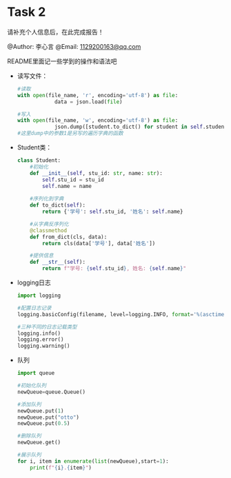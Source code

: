 # Task 2

请补充个人信息后，在此完成报告！

@Author:  李心言 
@Email:  1129200163@qq.com 



README里面记一些学到的操作和语法吧





- 读写文件：

	```python
	#读取
	with open(file_name, 'r', encoding='utf-8') as file:
	            data = json.load(file)
	
	#写入
	with open(file_name, 'w', encoding='utf-8') as file:
	            json.dump([student.to_dict() for student in self.students], file, ensure_ascii=False, indent=4)
	#这里dump中的参数1是另写的遍历字典的函数
	```

- Student类：

	```python
	class Student:
	    #初始化
	    def __init__(self, stu_id: str, name: str):
	        self.stu_id = stu_id
	        self.name = name
		
	    #序列化到字典
	    def to_dict(self):
	        return {'学号': self.stu_id, '姓名': self.name}
	
	    #从字典反序列化
	    @classmethod
	    def from_dict(cls, data):
	        return cls(data['学号'], data['姓名'])
	
	    #提供信息
	    def __str__(self):
	        return f"学号: {self.stu_id}, 姓名: {self.name}"
	```

- logging日志

	```python 
	import logging
	
	#配置日志记录
	logging.basicConfig(filename, level=logging.INFO, format='%(asctime)s - %(levelname)s - %(message)s')
	
	#三种不同的日志记载类型
	logging.info()
	logging.error()
	logging.warning()
	```

- 队列

  ```python
  import queue
  
  #初始化队列
  newQueue=queue.Queue()
  
  #添加队列
  newQueue.put(1)
  newQueue.put("otto")
  newQueue.put(0.5)
  
  #删除队列
  newQueue.get()
  
  #展示队列
  for i, item in enumerate(list(newQueue),start=1):
      print(f"{i}.{item}")
  ```

  
